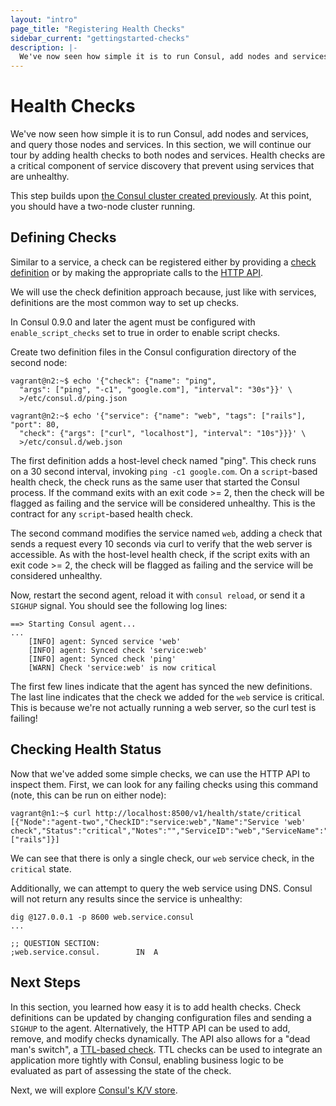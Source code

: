 ```yaml
---
layout: "intro"
page_title: "Registering Health Checks"
sidebar_current: "gettingstarted-checks"
description: |-
  We've now seen how simple it is to run Consul, add nodes and services, and query those nodes and services. In this step, we will continue our tour by adding health checks to both nodes and services. Health checks are a critical component of service discovery that prevent using services that are unhealthy.
---
```


# Health Checks

We've now seen how simple it is to run Consul, add nodes and services, and
query those nodes and services. In this section, we will continue our tour
by adding health checks to both nodes and services. Health checks are a
critical component of service discovery that prevent using services that
are unhealthy.

This step builds upon [the Consul cluster created previously](join.html).
At this point, you should have a two-node cluster running.

## Defining Checks

Similar to a service, a check can be registered either by providing a
[check definition](/docs/agent/checks.html) or by making the
appropriate calls to the [HTTP API](/api/health.html).

We will use the check definition approach because, just like with
services, definitions are the most common way to set up checks.

In Consul 0.9.0 and later the agent must be configured with
`enable_script_checks` set to true in order to enable script checks.

Create two definition files in the Consul configuration directory of
the second node:

```text
vagrant@n2:~$ echo '{"check": {"name": "ping",
  "args": ["ping", "-c1", "google.com"], "interval": "30s"}}' \
  >/etc/consul.d/ping.json

vagrant@n2:~$ echo '{"service": {"name": "web", "tags": ["rails"], "port": 80,
  "check": {"args": ["curl", "localhost"], "interval": "10s"}}}' \
  >/etc/consul.d/web.json
```

The first definition adds a host-level check named "ping". This check runs
on a 30 second interval, invoking `ping -c1 google.com`. On a `script`-based
health check, the check runs as the same user that started the Consul process.
If the command exits with an exit code >= 2, then the check will be flagged as
failing and the service will be considered unhealthy. This is the contract
for any `script`-based health check.

The second command modifies the service named `web`, adding a check that sends a
request every 10 seconds via curl to verify that the web server is accessible.
As with the host-level health check, if the script exits with an exit code >= 2,
the check will be flagged as failing and the service will be considered unhealthy.

Now, restart the second agent, reload it with `consul reload`, or send it a `SIGHUP` signal. You should see the
following log lines:

```text
==> Starting Consul agent...
...
    [INFO] agent: Synced service 'web'
    [INFO] agent: Synced check 'service:web'
    [INFO] agent: Synced check 'ping'
    [WARN] Check 'service:web' is now critical
```

The first few lines indicate that the agent has synced the new
definitions. The last line indicates that the check we added for
the `web` service is critical. This is because we're not actually running
a web server, so the curl test is failing!

## Checking Health Status

Now that we've added some simple checks, we can use the HTTP API to inspect
them. First, we can look for any failing checks using this command (note, this
can be run on either node):

```text
vagrant@n1:~$ curl http://localhost:8500/v1/health/state/critical
[{"Node":"agent-two","CheckID":"service:web","Name":"Service 'web' check","Status":"critical","Notes":"","ServiceID":"web","ServiceName":"web","ServiceTags":["rails"]}]
```

We can see that there is only a single check, our `web` service check, in the
`critical` state.

Additionally, we can attempt to query the web service using DNS. Consul
will not return any results since the service is unhealthy:

```text
dig @127.0.0.1 -p 8600 web.service.consul
...

;; QUESTION SECTION:
;web.service.consul.		IN	A
```

## Next Steps

In this section, you learned how easy it is to add health checks. Check definitions
can be updated by changing configuration files and sending a `SIGHUP` to the agent.
Alternatively, the HTTP API can be used to add, remove, and modify checks dynamically.
The API also allows for a "dead man's switch", a
[TTL-based check](/docs/agent/checks.html#TTL). TTL checks can be used to integrate an
application more tightly with Consul, enabling business logic to be evaluated as part
of assessing the state of the check.

Next, we will explore [Consul's K/V store](kv.html).
